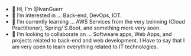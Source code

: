 - 👋 Hi, I’m @IvanGuerr
- 👀 I’m interested in ... Back-end, DevOps, IOT.
- 🌱 I’m currently learning ... AWS Services from the very beinning (Cloud Practitioner), Spring/ S.Boot. and something more very soon.
- 💞️ I’m looking to collaborate on ... Softweare apps, Web Apps, and projects related to back-end and web development.
     I Have to say that I am very open to learn everything related to IT technologies.


<!---
IvanGuerr/IvanGuerr is a ✨ special ✨ repository because its `README.md` (this file) appears on your GitHub profile.
You can click the Preview link to take a look at your changes.
--->
